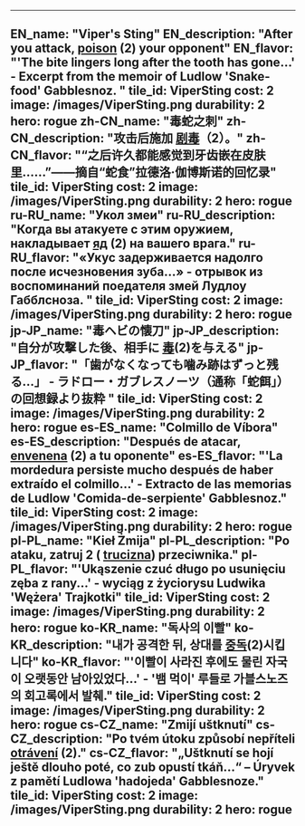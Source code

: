 ---

EN_name: "Viper's Sting"
EN_description: "After you attack,  <u>poison</u> (2) your opponent"
EN_flavor: "'The bite lingers long after the tooth has gone...' - Excerpt from the memoir of Ludlow 'Snake-food' Gabblesnoz. "
tile_id: ViperSting
cost: 2
image: /images/ViperSting.png
durability: 2
hero: rogue
zh-CN_name: "毒蛇之刺"
zh-CN_description: "攻击后施加 <u>剧毒</u>（2）。"
zh-CN_flavor: "“之后许久都能感觉到牙齿嵌在皮肤里……”——摘自“蛇食”拉德洛·伽博斯诺的回忆录"
tile_id: ViperSting
cost: 2
image: /images/ViperSting.png
durability: 2
hero: rogue
ru-RU_name: "Укол змеи"
ru-RU_description: "Когда вы атакуете с этим оружием, накладывает  <u>яд</u> (2) на вашего врага."
ru-RU_flavor: "«Укус задерживается надолго после исчезновения зуба...» - отрывок из воспоминаний поедателя змей Лудлоу Габблсноза. "
tile_id: ViperSting
cost: 2
image: /images/ViperSting.png
durability: 2
hero: rogue
jp-JP_name: "毒ヘビの懐刀"
jp-JP_description: "自分が攻撃した後、相手に <u>毒</u>(2)を与える"
jp-JP_flavor: "「歯がなくなっても噛み跡はずっと残る…」 - ラドロー・ガブレスノーツ（通称「蛇餌」）の回想録より抜粋 "
tile_id: ViperSting
cost: 2
image: /images/ViperSting.png
durability: 2
hero: rogue
es-ES_name: "Colmillo de Víbora"
es-ES_description: "Después de atacar,  <u>envenena</u> (2) a tu oponente"
es-ES_flavor: "'La mordedura persiste mucho después de haber extraído el colmillo...' - Extracto de las memorias de Ludlow 'Comida-de-serpiente' Gabblesnoz."
tile_id: ViperSting
cost: 2
image: /images/ViperSting.png
durability: 2
hero: rogue
pl-PL_name: "Kieł Żmija"
pl-PL_description: "Po ataku, zatruj 2 ( <u>trucizna</u>) przeciwnika."
pl-PL_flavor: "'Ukąszenie czuć długo po usunięciu zęba z rany...' - wyciąg z życiorysu Ludwika 'Wężera' Trajkotki"
tile_id: ViperSting
cost: 2
image: /images/ViperSting.png
durability: 2
hero: rogue
ko-KR_name: "독사의 이빨"
ko-KR_description: "내가 공격한 뒤, 상대를  <u>중독</u>(2)시킵니다"
ko-KR_flavor: "'이빨이 사라진 후에도 물린 자국이 오랫동안 남아있었다...' - '뱀 먹이' 루들로 가블스노즈의 회고록에서 발췌."
tile_id: ViperSting
cost: 2
image: /images/ViperSting.png
durability: 2
hero: rogue
cs-CZ_name: "Zmijí uštknutí"
cs-CZ_description: "Po tvém útoku způsobí nepříteli  <u>otrávení</u> (2)."
cs-CZ_flavor: "„Uštknutí se hojí ještě dlouho poté, co zub opustí tkáň...“ – Úryvek z pamětí Ludlowa 'hadojeda' Gabblesnoze."
tile_id: ViperSting
cost: 2
image: /images/ViperSting.png
durability: 2
hero: rogue
---